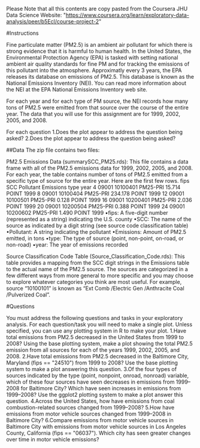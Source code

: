 Please Note that all this contents are copy pasted from the Coursera JHU Data Science Website: "https://www.coursera.org/learn/exploratory-data-analysis/peer/b5Ecl/course-project-2" 

#Instructions

Fine particulate matter (PM2.5) is an ambient air pollutant for which there is strong evidence that it is harmful to human health. In the United States, the Environmental Protection Agency (EPA) is tasked with setting national ambient air quality standards for fine PM and for tracking the emissions of this pollutant into the atmosphere. Approximatly every 3 years, the EPA releases its database on emissions of PM2.5. This database is known as the National Emissions Inventory (NEI). You can read more information about the NEI at the EPA National Emissions Inventory web site.

For each year and for each type of PM source, the NEI records how many tons of PM2.5 were emitted from that source over the course of the entire year. The data that you will use for this assignment are for 1999, 2002, 2005, and 2008.

For each question
1.Does the plot appear to address the question being asked?
2.Does the plot appear to address the question being asked?

##Data
The zip file contains two files:

PM2.5 Emissions Data (summarySCC_PM25.rds): This file contains a data frame with all of the PM2.5 emissions data for 1999, 2002, 2005, and 2008. For each year, the table contains number of tons of PM2.5 emitted from a specific type of source for the entire year. Here are the first few rows.
     fips      SCC Pollutant Emissions  type year
   4  09001 10100401  PM25-PRI    15.714 POINT 1999
   8  09001 10100404  PM25-PRI   234.178 POINT 1999
   12 09001 10100501  PM25-PRI     0.128 POINT 1999
   16 09001 10200401  PM25-PRI     2.036 POINT 1999
   20 09001 10200504  PM25-PRI     0.388 POINT 1999
   24 09001 10200602  PM25-PRI     1.490 POINT 1999
•fips: A five-digit number (represented as a string) indicating the U.S. county
•SCC: The name of the source as indicated by a digit string (see source code classification table)
•Pollutant: A string indicating the pollutant
•Emissions: Amount of PM2.5 emitted, in tons
•type: The type of source (point, non-point, on-road, or non-road)
•year: The year of emissions recorded

Source Classification Code Table (Source_Classification_Code.rds): This table provides a mapping from the SCC digit strings in the Emissions table to the actual name of the PM2.5 source. The sources are categorized in a few different ways from more general to more specific and you may choose to explore whatever categories you think are most useful. For example, source “10100101” is known as “Ext Comb /Electric Gen /Anthracite Coal /Pulverized Coal”.


#Questions

You must address the following questions and tasks in your exploratory analysis. For each question/task you will need to make a single plot. Unless specified, you can use any plotting system in R to make your plot.
1.Have total emissions from PM2.5 decreased in the United States from 1999 to 2008? Using the base plotting system, make a plot showing the total PM2.5 emission from all sources for each of the years 1999, 2002, 2005, and 2008.
2.Have total emissions from PM2.5 decreased in the Baltimore City, Maryland (fips == "24510") from 1999 to 2008? Use the base plotting system to make a plot answering this question.
3.Of the four types of sources indicated by the type (point, nonpoint, onroad, nonroad) variable, which of these four sources have seen decreases in emissions from 1999–2008 for Baltimore City? Which have seen increases in emissions from 1999–2008? Use the ggplot2 plotting system to make a plot answer this question.
4.Across the United States, how have emissions from coal combustion-related sources changed from 1999–2008?
5.How have emissions from motor vehicle sources changed from 1999–2008 in Baltimore City?
6.Compare emissions from motor vehicle sources in Baltimore City with emissions from motor vehicle sources in Los Angeles County, California (fips == "06037"). Which city has seen greater changes over time in motor vehicle emissions?
